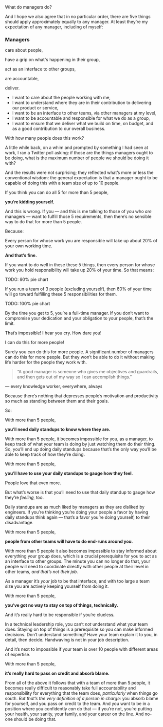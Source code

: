 What do managers do?

<!-- Note -->
And I hope we also agree that in no particular order, there are five
things should apply approximately equally to any manager. At least
they’re my expectation of any manager, including of myself:


###  Managers

care about people,

have a grip on what's happening in their group,

act as an interface to other groups,

are accountable,

deliver.

<!-- Note -->

* I want to care about the people working with me,
* I want to understand where they are in their contribution to
  delivering our product or service,
* I want to be an interface to other teams, via other managers at my
  level,
* I want to be accountable and responsible for what we do as a group,
* I want to ensure that we deliver what we build on time, on budget,
  and as a good contribution to our overall business.


With how many people does this work?

<!-- Note -->
A little while back, on a whim and prompted by something I had seen at
work, I ran a Twitter poll asking: if those are the things managers
ought to be doing, what is the maximum number of people we should be
doing it with?


<!-- .slide: data-background-image="images/poll.png" data-background-size="contain" -->

<!-- Note -->
And the results were not surprising; they reflected what’s more or
less the conventional wisdom: the general expectation is that a
manager ought to be capable of doing this with a team size of up to 10
people.


If you think you can do all 5 for more than 5 people,

**you’re kidding yourself.**

<!-- Note --> 
And this is wrong. If you — and this is me talking to those of you who
*are* managers — want to fulfill those 5 requirements, then there’s no
sensible way to do that for more than 5 people.

Because:


Every person for whose work you are responsible will take up about
20% of your own working time.

**And that’s fine.**

<!-- Note -->
If you want to do well in these these 5 things, then every person for
whose work you hold responsibility will take up 20% of your time. So
that means:


TODO: 60% pie chart

<!-- Note -->
If you run a team of 3 people (excluding yourself), then 60% of your
time will go toward fulfilling these 5 responsibilities for them.


TODO: 100% pie chart

<!-- Note -->
By the time you get to 5, you’re a full-time manager. If you don’t
want to compromise your dedication and your obligation to your people,
that’s the limit.

That’s impossible! I hear you cry. How dare you!


I can do this for more people!

<!-- Note -->
Surely you can do this for more people. A significant number of
managers can do this for more people. But they won’t be able to do it
without making life harder for the people they work with.


> “A good manager is someone who gives me objectives and guardrails,
> and then gets out of my way so I can accomplish things.”

— every knowledge worker, everywhere, always

<!-- Note -->
Because there’s nothing that depresses people’s motivation and
productivity so much as standing between them and their goals.

So:


With more than 5 people,

**you’ll need daily standups to know where they are.**

<!-- Note -->
With more than 5 people, it becomes impossible for you, as a manager,
to keep track of what your team is doing by just watching them do
their thing. So, you’ll end up doing daily standups because that’s the
only way you’ll be able to keep track of how they’re doing.


With more than 5 people,

**you’ll have to use your daily standups to gauge how they feel.**

People love that even more.

<!-- Note -->
But what’s worse is that you’ll need to use that daily standup to
gauge how they’re *feeling,* too.

Daily standups are as much liked by managers as they are disliked by
engineers. If you’re thinking you’re doing your people a favor by
having daily standups think again — that’s a favor you’re doing
yourself, to their disadvantage.


With more than 5 people,

**people from other teams will have to do end-runs around you.**

<!-- Note -->
With more than 5 people it also becomes impossible to stay informed
about everything your group does, which is a crucial prerequisite for
you to act as an interface to other groups. The minute you can no
longer do that, your people will need to coordinate directly with
other people at their level in other teams, *and that’s not their
job.*

As a manager it’s *your* job to be that interface, and with too large
a team size you are actively keeping yourself from doing it.


With more than 5 people,

**you’ve got no way to stay on top of things, technically.**

And it’s really hard to be responsible if you’re clueless.

<!-- Note --> 
In a technical leadership role, you can’t *not* understand what your
team does. Staying on top of things is a prerequisite so you can make
informed decisions. Don’t understand something? Have your team explain
it to you, in detail, then decide. Handwaving is not in your job
description.

And it’s next to impossible if your team is over 10 people with
different areas of expertise.


With more than 5 people,

**it’s really hard to pass on credit and absorb blame.**

<!-- Note -->
From all of the above it follows that with a team of more than 5
people, it becomes really difficult to reasonably take full
accountability and responsibility for everything that the team does,
*particularly* when things go south. *But that’s the very definition
of a person in charge:* you absorb blame for yourself, and you pass on
credit to the team. And you want to be in a position where you
confidently *can* do that — if you’re not, you’re putting your health,
your sanity, your family, and your career on the line. And no-one
should be doing that.
